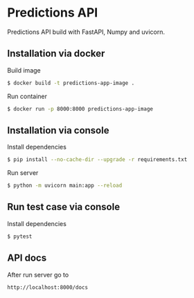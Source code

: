 # Predictions API

Predictions API build with FastAPI, Numpy and uvicorn.

## Installation via docker

Build image
```bash
$ docker build -t predictions-app-image .
```

Run container
```bash
$ docker run -p 8000:8000 predictions-app-image
```

## Installation via console

Install dependencies
```bash
$ pip install --no-cache-dir --upgrade -r requirements.txt
```

Run server
```bash
$ python -m uvicorn main:app --reload
```

## Run test case via console

Install dependencies
```bash
$ pytest
```

## API docs

After run server go to
```bash
http://localhost:8000/docs
```
